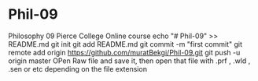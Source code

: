 # Phil-09
Philosophy 09 Pierce College Online course 
echo "# Phil-09" >> README.md
git init
git add README.md
git commit -m "first commit"
git remote add origin https://github.com/muratBekgi/Phil-09.git
git push -u origin master
OPen Raw file and save it, then open that file with .prf , .wld , .sen or etc depending on the file extension

